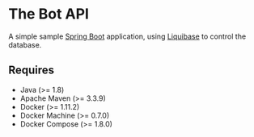 # The Bot API

A simple sample [Spring Boot](http://projects.spring.io/spring-boot/) application, using [Liquibase](http://www.liquibase.org/) to control the database.

## Requires

- Java (>= 1.8)
- Apache Maven (>= 3.3.9)
- Docker (>= 1.11.2)
- Docker Machine (>= 0.7.0)
- Docker Compose (>= 1.8.0)

